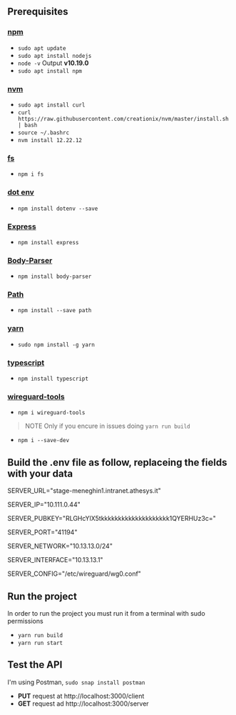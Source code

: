 ## Prerequisites

### [npm](https://www.digitalocean.com/community/tutorials/how-to-install-node-js-on-ubuntu-20-04)
  - `sudo apt update`
  - `sudo apt install nodejs`
  - `node -v` Output **v10.19.0**
  - `sudo apt install npm`
 
### [nvm](https://tecadmin.net/how-to-install-nvm-on-ubuntu-20-04/)
  - `sudo apt install curl` 
  - `curl https://raw.githubusercontent.com/creationix/nvm/master/install.sh | bash`
  - `source ~/.bashrc `
  - `nvm install 12.22.12`

### [fs](https://www.npmjs.com/package/fs)
  - `npm i fs`

### [dot env](https://www.npmjs.com/package/dotenv)
  - `npm install dotenv --save`

### [Express](https://www.npmjs.com/package/express)
  - `npm install express`

### [Body-Parser](https://www.npmjs.com/package/body-parser)
  - `npm install body-parser`
 
### [Path](https://www.npmjs.com/package/path)
  - `npm install --save path`

### [yarn](https://www.npmjs.com/package/yarn)
  - `sudo npm install -g yarn`

### [typescript](https://www.npmjs.com/package/typescript)
  - `npm install typescript`

### [wireguard-tools](https://www.npmjs.com/package/wireguard-tools)
  - `npm i wireguard-tools`

> NOTE Only if you encure in issues doing `yarn run build`
  - `npm i --save-dev`

## Build the .env file as follow, replaceing the fields with your data

SERVER_URL="stage-meneghin1.intranet.athesys.it"

SERVER_IP="10.111.0.44"

SERVER_PUBKEY="RLGHcYlX5tkkkkkkkkkkkkkkkkkkkk1QYERHUz3c="

SERVER_PORT="41194"

SERVER_NETWORK="10.13.13.0/24"

SERVER_INTERFACE="10.13.13.1"

SERVER_CONFIG="/etc/wireguard/wg0.conf"

## Run the project
In order to run the project you must run it from a terminal with sudo permissions
- `yarn run build`
- `yarn run start`

## Test the API
I'm using Postman, `sudo snap install postman`
- **PUT** request at http://localhost:3000/client
- **GET** request ad http://localhost:3000/server
